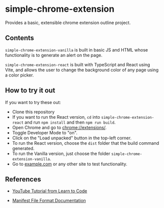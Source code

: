 # simple-chrome-extension
Provides a basic, extensible chrome extension outline project.

## Contents
`simple-chrome-extension-vanilla` is built in basic JS and HTML whose functionality is to generate an alert on the page.

`simple-chrome-extension-react` is built with TypeScript and React using Vite, and allows the user to change the background color of any page using a color picker.

## How to try it out
If you want to try these out:
- Clone this repository
- If you want to run the React version, `cd` into `simple-chrome-extension-react` and run `npm install` and then `npm run build`.
- Open Chrome and go to [chrome://extensions/](chrome://extensions/).
- Toggle Developer Mode to "on".
- Click on the "Load unpacked" button in the top-left corner.
- To run the React version, choose the `dist` folder that the build command generated.
- To run the Vanilla version, just choose the folder `simple-chrome-extension-vanilla`.
- Go to [example.com](example.com) or any other site to test functionality.

## References

- [YouTube Tutorial from Learn to Code](https://www.youtube.com/watch?v=GGi7Brsf7js)

- [Manifest File Format Documentation](https://developer.chrome.com/docs/extensions/reference/manifest)